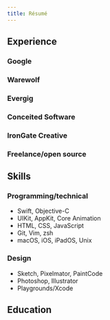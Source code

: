 ```yaml
---
title: Résumé
---
```


## Experience

### Google
### Warewolf
### Evergig
### Conceited Software
### IronGate Creative
### Freelance/open source

## Skills

### Programming/technical
- Swift, Objective-C
- UIKit, AppKit, Core Animation
- HTML, CSS, JavaScript
- Git, Vim, zsh
- macOS, iOS, iPadOS, Unix

### Design
- Sketch, Pixelmator, PaintCode
- Photoshop, Illustrator
- Playgrounds/Xcode

## Education